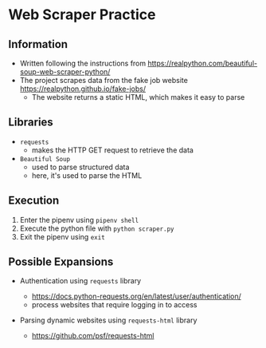# Web Scraper Practice

## Information

- Written following the instructions from https://realpython.com/beautiful-soup-web-scraper-python/
- The project scrapes data from the fake job website https://realpython.github.io/fake-jobs/
  - The website returns a static HTML, which makes it easy to parse

## Libraries
- `requests`
  - makes the HTTP GET request to retrieve the data
- `Beautiful Soup`
  - used to parse structured data
  - here, it's used to parse the HTML

## Execution
1. Enter the pipenv using `pipenv shell`
2. Execute the python file with `python scraper.py`
3. Exit the pipenv using `exit`


## Possible Expansions
- Authentication using `requests` library
  - https://docs.python-requests.org/en/latest/user/authentication/
  - process websites that require logging in to access

- Parsing dynamic websites using `requests-html` library
  - https://github.com/psf/requests-html